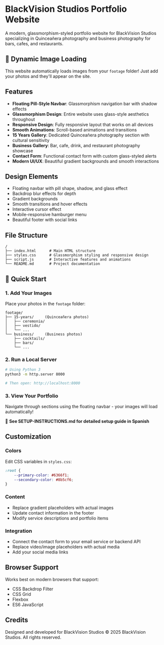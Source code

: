 # BlackVision Studios Portfolio Website

A modern, glassmorphism-styled portfolio website for BlackVision Studios specializing in Quinceañera photography and business photography for bars, cafes, and restaurants.

## 🌟 Dynamic Image Loading

This website automatically loads images from your `footage` folder! Just add your photos and they'll appear on the site.

## Features

- **Floating Pill-Style Navbar**: Glassmorphism navigation bar with shadow effects
- **Glassmorphism Design**: Entire website uses glass-style aesthetics throughout
- **Responsive Design**: Fully responsive layout that works on all devices
- **Smooth Animations**: Scroll-based animations and transitions
- **15 Years Gallery**: Dedicated Quinceañera photography section with cultural sensitivity
- **Business Gallery**: Bar, cafe, drink, and restaurant photography showcase
- **Contact Form**: Functional contact form with custom glass-styled alerts
- **Modern UI/UX**: Beautiful gradient backgrounds and smooth interactions

## Design Elements

- Floating navbar with pill shape, shadow, and glass effect
- Backdrop blur effects for depth
- Gradient backgrounds
- Smooth transitions and hover effects
- Interactive cursor effect
- Mobile-responsive hamburger menu
- Beautiful footer with social links

## File Structure

```
/
├── index.html      # Main HTML structure
├── styles.css      # Glassmorphism styling and responsive design
├── script.js       # Interactive features and animations
└── README.md       # Project documentation
```

## 🚀 Quick Start

### 1. Add Your Images
Place your photos in the `footage` folder:
```
footage/
├── 15-years/     (Quinceañera photos)
│   ├── ceremonia/
│   ├── vestido/
│   └── ...
└── business/     (Business photos)
    ├── cocktails/
    ├── bars/
    └── ...
```

### 2. Run a Local Server
```bash
# Using Python 3
python3 -m http.server 8000

# Then open: http://localhost:8000
```

### 3. View Your Portfolio
Navigate through sections using the floating navbar - your images will load automatically!

📖 **See SETUP-INSTRUCTIONS.md for detailed setup guide in Spanish**

## Customization

### Colors
Edit CSS variables in `styles.css`:
```css
:root {
    --primary-color: #6366f1;
    --secondary-color: #8b5cf6;
}
```

### Content
- Replace gradient placeholders with actual images
- Update contact information in the footer
- Modify service descriptions and portfolio items

### Integration
- Connect the contact form to your email service or backend API
- Replace video/image placeholders with actual media
- Add your social media links

## Browser Support

Works best on modern browsers that support:
- CSS Backdrop Filter
- CSS Grid
- Flexbox
- ES6 JavaScript

## Credits

Designed and developed for BlackVision Studios
© 2025 BlackVision Studios. All rights reserved.

